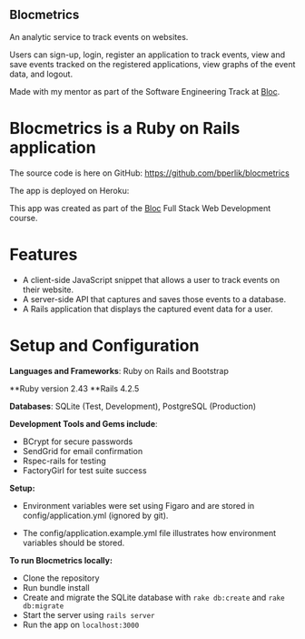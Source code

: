## Blocmetrics
An analytic service to track events on websites.

Users can sign-up, login, register an application to track events, view and save events tracked on the registered applications, view graphs of the event data, and logout.

Made with my mentor as part of the Software Engineering Track at [Bloc](http://bloc.io).

# Blocmetrics is a Ruby on Rails application

The source code is here on GitHub: https://github.com/bperlik/blocmetrics

The app is deployed on Heroku:

This app was created as part of the [Bloc](www.bloc.io) Full Stack Web Development course.

# Features

+ A client-side JavaScript snippet that allows a user to track events on their website.
+ A server-side API that captures and saves those events to a database.
+ A Rails application that displays the captured event data for a user.

# Setup and Configuration

**Languages and Frameworks**: Ruby on Rails and Bootstrap

**Ruby version 2.43
**Rails 4.2.5

**Databases**: SQLite (Test, Development), PostgreSQL (Production)

**Development Tools and Gems include**:

+ BCrypt for secure passwords
+ SendGrid for email confirmation
+ Rspec-rails for testing
+ FactoryGirl for test suite success

**Setup:**

+ Environment variables were set using Figaro and are stored in config/application.yml (ignored by git).

+ The config/application.example.yml file illustrates how environment variables should be stored.

**To run Blocmetrics locally:**

+ Clone the repository
+ Run bundle install
+ Create and migrate the SQLite database with `rake db:create` and `rake db:migrate`
+ Start the server using `rails server`
+ Run the app on `localhost:3000`
